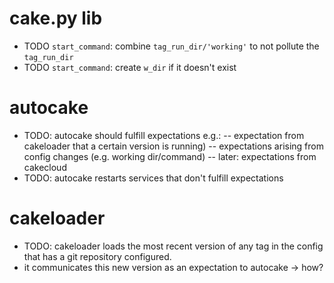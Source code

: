 # cake.py lib
- TODO `start_command`: combine `tag_run_dir/'working'` to not pollute the `tag_run_dir`
- TODO `start_command`: create `w_dir` if it doesn't exist

# autocake
- TODO: autocake should fulfill expectations e.g.:
-- expectation from cakeloader that a certain version is running)
-- expectations arising from config changes (e.g. working dir/command)
-- later: expectations from cakecloud
- TODO: autocake restarts services that don't fulfill expectations

# cakeloader
- TODO: cakeloader loads the most recent version of any tag in the config that has a git repository configured.
- it communicates this new version as an expectation to autocake -> how?
